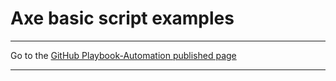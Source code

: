 # Axe basic script examples

<hr>

Go to the [GitHub Playbook-Automation published page](https://akingkci.github.io/Dev-Automation/)

<hr>

